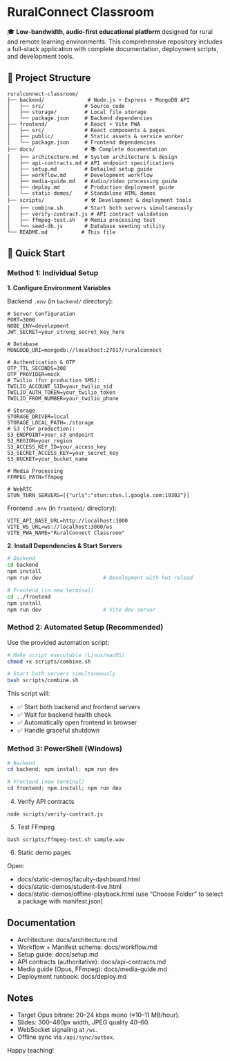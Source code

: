 # RuralConnect Classroom

🎓 **Low-bandwidth, audio-first educational platform** designed for rural and remote learning environments. This comprehensive repository includes a full-stack application with complete documentation, deployment scripts, and development tools.

## 📁 Project Structure

```
ruralconnect-classroom/
├── backend/              # Node.js + Express + MongoDB API
│   ├── src/             # Source code
│   ├── storage/         # Local file storage
│   └── package.json     # Backend dependencies
├── frontend/            # React + Vite PWA
│   ├── src/             # React components & pages
│   ├── public/          # Static assets & service worker
│   └── package.json     # Frontend dependencies
├── docs/                # 📚 Complete documentation
│   ├── architecture.md  # System architecture & design
│   ├── api-contracts.md # API endpoint specifications
│   ├── setup.md         # Detailed setup guide
│   ├── workflow.md      # Development workflow
│   ├── media-guide.md   # Audio/video processing guide
│   ├── deploy.md        # Production deployment guide
│   └── static-demos/    # Standalone HTML demos
├── scripts/             # 🛠️ Development & deployment tools
│   ├── combine.sh       # Start both servers simultaneously
│   ├── verify-contract.js # API contract validation
│   ├── ffmpeg-test.sh   # Media processing test
│   └── seed-db.js       # Database seeding utility
└── README.md           # This file
```

## 🚀 Quick Start

### Method 1: Individual Setup

**1. Configure Environment Variables**

Backend `.env` (in `backend/` directory):
```env
# Server Configuration
PORT=3000
NODE_ENV=development
JWT_SECRET=your_strong_secret_key_here

# Database
MONGODB_URI=mongodb://localhost:27017/ruralconnect

# Authentication & OTP
OTP_TTL_SECONDS=300
OTP_PROVIDER=mock
# Twilio (for production SMS):
TWILIO_ACCOUNT_SID=your_twilio_sid
TWILIO_AUTH_TOKEN=your_twilio_token
TWILIO_FROM_NUMBER=your_twilio_phone

# Storage
STORAGE_DRIVER=local
STORAGE_LOCAL_PATH=./storage
# S3 (for production):
S3_ENDPOINT=your_s3_endpoint
S3_REGION=your_region
S3_ACCESS_KEY_ID=your_access_key
S3_SECRET_ACCESS_KEY=your_secret_key
S3_BUCKET=your_bucket_name

# Media Processing
FFMPEG_PATH=ffmpeg

# WebRTC
STUN_TURN_SERVERS=[{"urls":"stun:stun.l.google.com:19302"}]
```

Frontend `.env` (in `frontend/` directory):
```env
VITE_API_BASE_URL=http://localhost:3000
VITE_WS_URL=ws://localhost:3000/ws
VITE_PWA_NAME="RuralConnect Classroom"
```

**2. Install Dependencies & Start Servers**

```bash
# Backend
cd backend
npm install
npm run dev                    # Development with hot reload

# Frontend (in new terminal)
cd ../frontend
npm install
npm run dev                    # Vite dev server
```

### Method 2: Automated Setup (Recommended)

Use the provided automation script:

```bash
# Make script executable (Linux/macOS)
chmod +x scripts/combine.sh

# Start both servers simultaneously
bash scripts/combine.sh
```

This script will:
- ✅ Start both backend and frontend servers
- ✅ Wait for backend health check
- ✅ Automatically open frontend in browser
- ✅ Handle graceful shutdown

### Method 3: PowerShell (Windows)

```powershell
# Backend
cd backend; npm install; npm run dev

# Frontend (new terminal)
cd frontend; npm install; npm run dev
```

4) Verify API contracts

```
node scripts/verify-contract.js
```

5) Test FFmpeg

```
bash scripts/ffmpeg-test.sh sample.wav
```

6) Static demo pages

Open:
- docs/static-demos/faculty-dashboard.html
- docs/static-demos/student-live.html
- docs/static-demos/offline-playback.html (use “Choose Folder” to select a package with manifest.json)

## Documentation

- Architecture: docs/architecture.md
- Workflow + Manifest schema: docs/workflow.md
- Setup guide: docs/setup.md
- API contracts (authoritative): docs/api-contracts.md
- Media guide (Opus, FFmpeg): docs/media-guide.md
- Deployment runbook: docs/deploy.md

## Notes

- Target Opus bitrate: 20–24 kbps mono (≈10–11 MB/hour).
- Slides: 300–480px width, JPEG quality 40–60.
- WebSocket signaling at `/ws`.
- Offline sync via `/api/sync/outbox`.

Happy teaching!